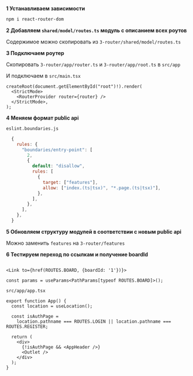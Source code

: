 **1 Устанавливаем зависимости**

```bash
npm i react-router-dom
```

**2 Добавляем `shared/model/routes.ts` модуль с описанием всех роутов**

Содержимое можно скопировать из `3-router/shared/model/routes.ts`

**3 Подключаем роутер**

Скопировать `3-router/app/router.ts` и `3-router/app/root.ts` в `src/app`

И подключаем в `src/main.tsx`

```tsx
createRoot(document.getElementById("root")!).render(
  <StrictMode>
    <RouterProvider router={router} />
  </StrictMode>,
);
```

**4 Меняем формат public api**

`eslint.boundaries.js`

```js
  {
    rules: {
      "boundaries/entry-point": [
        2,
        {
          default: "disallow",
          rules: [
            {
              target: ["features"],
              allow: ["index.(ts|tsx)", "*.page.(ts|tsx)"],
            },
          ],
        },
      ],
    },
  }
```

**5 Обновляем структуру модулей в соответствии с новым public api**

Можно заменить `features` на `3-router/features`

**6 Тестируем переход по ссылкам и получение boardId**

```tsx

<Link to={href(ROUTES.BOARD, {boardId: '1'})}>
```

```tsx
const params = useParams<PathParams[typeof ROUTES.BOARD]>();
```

`src/app/app.tsx`

```tsx
export function App() {
  const location = useLocation();

  const isAuthPage =
    location.pathname === ROUTES.LOGIN || location.pathname === ROUTES.REGISTER;

  return (
    <div>
      {!isAuthPage && <AppHeader />}
      <Outlet />
    </div>
  );
}
```
